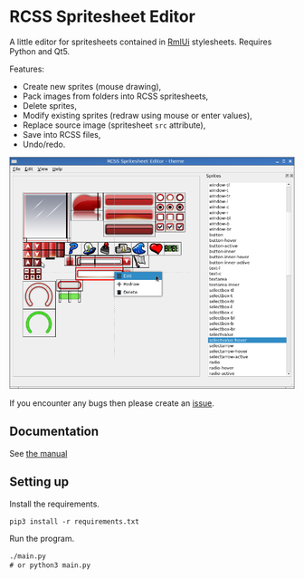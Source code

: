 # RCSS Spritesheet Editor

A little editor for spritesheets contained in 
[RmlUi](https://github.com/mikke89/RmlUi) stylesheets.
Requires Python and Qt5.

Features:

* Create new sprites (mouse drawing),
* Pack images from folders into RCSS spritesheets,
* Delete sprites,
* Modify existing sprites (redraw using mouse or enter values),
* Replace source image (spritesheet `src` attribute),
* Save into RCSS files,
* Undo/redo.

![Screenshot](./img/rcss-ed-1.png)

If you encounter any bugs then please create an 
[issue](https://github.com/svenvvv/rcss-sprite-ed/issues).

## Documentation

See [the manual](./MANUAL.md)

## Setting up

Install the requirements.

```
pip3 install -r requirements.txt
```

Run the program.

```
./main.py
# or python3 main.py
```

